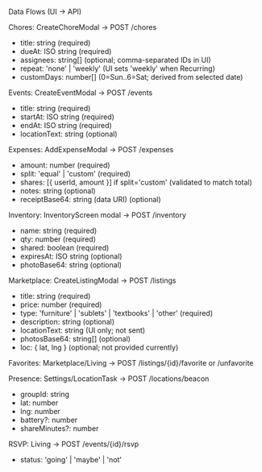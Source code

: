 Data Flows (UI → API)

Chores: CreateChoreModal → POST /chores
- title: string (required)
- dueAt: ISO string (required)
- assignees: string[] (optional; comma-separated IDs in UI)
- repeat: 'none' | 'weekly' (UI sets 'weekly' when Recurring)
- customDays: number[] (0=Sun..6=Sat; derived from selected date)

Events: CreateEventModal → POST /events
- title: string (required)
- startAt: ISO string (required)
- endAt: ISO string (required)
- locationText: string (optional)

Expenses: AddExpenseModal → POST /expenses
- amount: number (required)
- split: 'equal' | 'custom' (required)
- shares: [{ userId, amount }] if split='custom' (validated to match total)
- notes: string (optional)
- receiptBase64: string (data URI) (optional)

Inventory: InventoryScreen modal → POST /inventory
- name: string (required)
- qty: number (required)
- shared: boolean (required)
- expiresAt: ISO string (optional)
- photoBase64: string (optional)

Marketplace: CreateListingModal → POST /listings
- title: string (required)
- price: number (required)
- type: 'furniture' | 'sublets' | 'textbooks' | 'other' (required)
- description: string (optional)
- locationText: string (UI only; not sent)
- photosBase64: string[] (optional)
- loc: { lat, lng } (optional; not provided currently)

Favorites: Marketplace/Living → POST /listings/{id}/favorite or /unfavorite

Presence: Settings/LocationTask → POST /locations/beacon
- groupId: string
- lat: number
- lng: number
- battery?: number
- shareMinutes?: number

RSVP: Living → POST /events/{id}/rsvp
- status: 'going' | 'maybe' | 'not' 